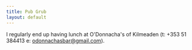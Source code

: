 ```yaml
---
title: Pub Grub
layout: default
---
```


I regularly end up having lunch at O'Donnacha's of Kilmeaden (t: +353 51 384413 e: odonnachasbar@gmail.com).

